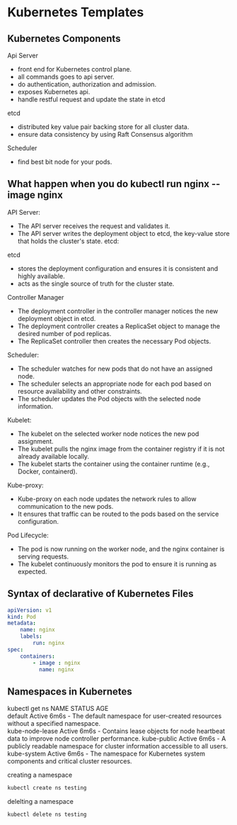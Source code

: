 # Kubernetes Templates

## Kubernetes Components

Api Server

- front end for Kubernetes control plane.
- all commands goes to api server.
- do authentication, authorization and admission.
- exposes Kubernetes api.
- handle restful request and update the state in etcd

etcd

- distributed key value pair backing store for all cluster data.
- ensure data consistency by using Raft Consensus algorithm

Scheduler

- find best bit node for your pods.

## What happen when you do kubectl run nginx --image nginx

API Server:

- The API server receives the request and validates it.
- The API server writes the deployment object to etcd, the key-value store that holds the cluster's state.
etcd:

etcd

- stores the deployment configuration and ensures it is consistent and highly available.
- acts as the single source of truth for the cluster state.

Controller Manager

- The deployment controller in the controller manager notices the new deployment object in etcd.
- The deployment controller creates a ReplicaSet object to manage the desired number of pod replicas.
- The ReplicaSet controller then creates the necessary Pod objects.

Scheduler:

- The scheduler watches for new pods that do not have an assigned node.
- The scheduler selects an appropriate node for each pod based on resource availability and other constraints.
- The scheduler updates the Pod objects with the selected node information.

Kubelet:

- The kubelet on the selected worker node notices the new pod assignment.
- The kubelet pulls the nginx image from the container registry if it is not already available locally.
- The kubelet starts the container using the container runtime (e.g., Docker, containerd).

Kube-proxy:

- Kube-proxy on each node updates the network rules to allow communication to the new pods.
- It ensures that traffic can be routed to the pods based on the service configuration.

Pod Lifecycle:

- The pod is now running on the worker node, and the nginx container is serving requests.
- The kubelet continuously monitors the pod to ensure it is running as expected.

## Syntax of declarative of Kubernetes Files

```yaml
apiVersion: v1
kind: Pod
metadata: 
    name: nginx
    labels: 
        run: nginx
spec:
    containers: 
        - image : nginx
          name: nginx
```

## Namespaces in Kubernetes

kubectl get ns
NAME              STATUS   AGE   
default           Active   6m6s - The default namespace for user-created resources without a specified namespace.  
kube-node-lease   Active   6m6s - Contains lease objects for node heartbeat data to improve node controller performance.
kube-public       Active   6m6s - A publicly readable namespace for cluster information accessible to all users.
kube-system       Active   6m6s  - The namespace for Kubernetes system components and critical cluster resources.

creating a namespace

```bash
kubectl create ns testing
```

delelting a  namespace

```bash
kubectl delete ns testing
```